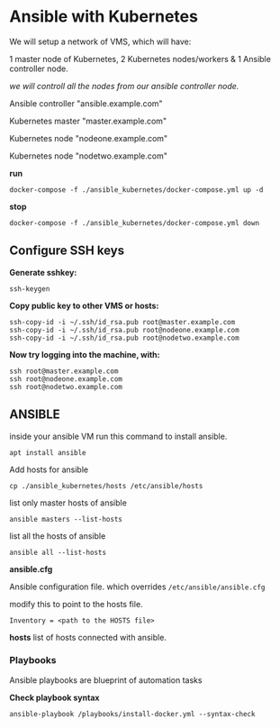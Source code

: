 # Ansible with Kubernetes

We will setup a network of VMS, which will have: 

1 master node of Kubernetes, 2 Kubernetes nodes/workers & 1 Ansible controller node.

*we will controll all the nodes from our ansible controller node.*

Ansible controller "ansible.example.com"

Kubernetes master "master.example.com"

Kubernetes node   "nodeone.example.com"

Kubernetes node "nodetwo.example.com"


**run**
```docker
docker-compose -f ./ansible_kubernetes/docker-compose.yml up -d
```

**stop**
```docker
docker-compose -f ./ansible_kubernetes/docker-compose.yml down
```

## Configure SSH keys


**Generate sshkey:**

```shell
ssh-keygen
```

**Copy public key to other VMS or hosts:**

```shell
ssh-copy-id -i ~/.ssh/id_rsa.pub root@master.example.com
ssh-copy-id -i ~/.ssh/id_rsa.pub root@nodeone.example.com
ssh-copy-id -i ~/.ssh/id_rsa.pub root@nodetwo.example.com
```

**Now try logging into the machine, with:**

```shell
ssh root@master.example.com
ssh root@nodeone.example.com
ssh root@nodetwo.example.com
```

## ANSIBLE
inside your ansible VM run this command to install ansible.

```shell
apt install ansible
```

Add hosts for ansible

```shell
cp ./ansible_kubernetes/hosts /etc/ansible/hosts
```

list only master hosts of ansible
```shell
ansible masters --list-hosts
```

list all the hosts of ansible
```shell
ansible all --list-hosts
```

**ansible.cfg**

Ansible configuration file.
which overrides `/etc/ansible/ansible.cfg`

modify this to point to the hosts file.
```
Inventory = <path to the HOSTS file>
```

**hosts**
list of hosts connected with ansible.


### Playbooks
Ansible playbooks are blueprint of automation tasks

**Check playbook syntax**

```shell
ansible-playbook /playbooks/install-docker.yml --syntax-check
```
